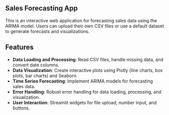 ## Sales Forecasting App

This is an interactive web application for forecasting sales data using the ARIMA model. Users can upload their own CSV files or use a default dataset to generate forecasts and visualizations.

## Features

- **Data Loading and Processing**: Read CSV files, handle missing data, and convert date columns.
- **Data Visualization**: Create interactive plots using Plotly (line charts, box plots, bar charts) and Seaborn.
- **Time Series Forecasting**: Implement ARIMA models for forecasting sales data.
- **Error Handling**: Robust error handling for data loading, processing, and visualization.
- **User Interaction**: Streamlit widgets for file upload, number input, and buttons.

